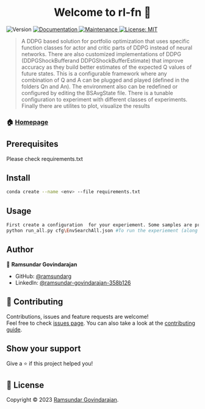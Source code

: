 <h1 align="center">Welcome to rl-fn 👋</h1>
<p>
  <img alt="Version" src="https://img.shields.io/badge/version-1.0.0-blue.svg?cacheSeconds=2592000" />
  <a href="https://github.com/ramsundarg/rl-fn#readme" target="_blank">
    <img alt="Documentation" src="https://img.shields.io/badge/documentation-yes-brightgreen.svg" />
  </a>
  <a href="https://github.com/kefranabg/readme-md-generator/graphs/commit-activity" target="_blank">
    <img alt="Maintenance" src="https://img.shields.io/badge/Maintained%3F-yes-green.svg" />
  </a>
  <a href="https://github.com/kefranabg/readme-md-generator/blob/master/LICENSE" target="_blank">
    <img alt="License: MIT" src="https://img.shields.io/github/license/ramsundarg/rl-fn" />
  </a>
</p>

> A DDPG based solution for portfolio optimization that uses specific function classes for actor and critic parts of DDPG instead of neural networks. There are also customized implementations of DDPG (DDPGShockBufferand DDPGShockBufferEstimate)  that improve accuracy as they build better estimates of the expected Q values  of future states. This is a configurable framework where any combination of Q and A can be plugged and played (defined in the folders Qn and An). The environment also can be redefined or configured by editing the BSAvgState file. There is a tunable configuration to experiment with different classes of experiments. Finally there are utilites to plot, visualize the results

### 🏠 [Homepage](https://github.com/ramsundarg/rl-fn)

## Prerequisites

Please check requirements.txt

## Install

```sh
conda create --name <env> --file requirements.txt
```

## Usage

```sh
First create a configuration  for your experiement. Some samples are provided in cfg directory.  Then use the following command.
python run_all.py cfg\EnvSearchAll.json #To run the experiement (along with tunable hyperparameters mentioned in it)

```

## Author

👤 **Ramsundar Govindarajan**

* GitHub: [@ramsundarg](https://github.com/ramsundarg)
* LinkedIn: [@ramsundar-govindarajan-358b126](https://linkedin.com/in/ramsundar-govindarajan-358b126)

## 🤝 Contributing

Contributions, issues and feature requests are welcome!<br />Feel free to check [issues page](https://github.com/kefranabg/readme-md-generator/issues). You can also take a look at the [contributing guide](https://github.com/kefranabg/readme-md-generator/blob/master/CONTRIBUTING.md).

## Show your support

Give a ⭐️ if this project helped you!

## 📝 License

Copyright © 2023 [Ramsundar Govindarajan](https://github.com/ramsundarg).<br />
